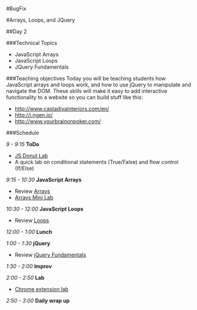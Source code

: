 #BugFix

#Arrays, Loops, and JQuery

##Day 2 

###Technical Topics
+ JavaScript Arrays
+ JavaScript Loops
+ JQuery Fundamentals

###Teaching objectives
Today you will be teaching students how JavaScript arrays and loops work, and how to use jQuery to manipulate and navigate the DOM. These skills will make it easy to add interactive functionality to a website so you can build stuff like this:
  + http://www.castadivainteriors.com/en/
  + http://i.ngen.io/
  + http://www.yourbrainonpoker.com/


###Schedule

*9 - 9:15* **ToDo**
+ [JS Donut Lab](https://learn.co/admin/lessons/5249)
+ A quick lab on conditional statements (True/False) and flow control (If/Else)

*9:15 - 10:30* **JavaScript Arrays**
  + Review [Arrays](https://learn.co/admin/lessons/5190)
  + [Arrays Mini Lab](https://learn.co/admin/lessons/5206)

*10:30 - 12:00* **JavaScript Loops**
+ Review [Loops](https://learn.co/admin/lessons/5190)

*12:00 - 1:00* **Lunch**

*1:00 - 1:30* **jQuery**
+ Review [jQuery Fundamentals](https://learn.co/admin/lessons/5190)

*1:30 - 2:00* **Improv**

*2:00 - 2:50* **Lab**
+ [Chrome extension lab](https://learn.co/admin/lessons/5235)

*2:50 - 3:00* **Daily wrap up**

